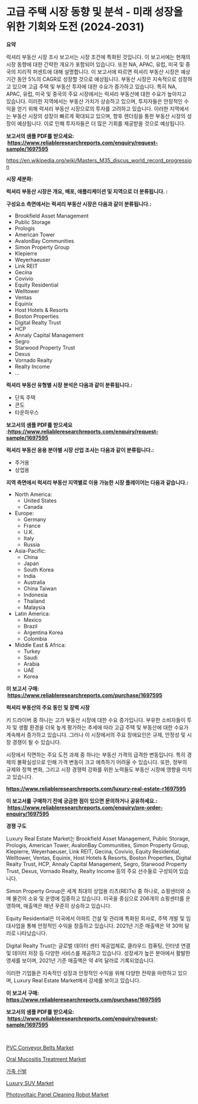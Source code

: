 <p><h1>고급 주택 시장 동향 및 분석 - 미래 성장을 위한 기회와 도전 (2024-2031)</h1></p><p><strong>요약</strong></p>
<p><p>럭셔리 부동산 시장 조사 보고서는 시장 조건에 특화된 것입니다. 이 보고서에는 현재의 시장 동향에 대한 간략한 개요가 포함되어 있습니다. 또한 NA, APAC, 유럽, 미국 및 중국의 지리적 퍼센트에 대해 설명합니다. 이 보고서에 따르면 럭셔리 부동산 시장은 예상 기간 동안 5%의 CAGR로 성장할 것으로 예상됩니다. 부동산 시장은 지속적으로 성장하고 있으며 고급 주택 및 부동산 투자에 대한 수요가 증가하고 있습니다. 특히 NA, APAC, 유럽, 미국 및 중국의 주요 시장에서는 럭셔리 부동산에 대한 수요가 높아지고 있습니다. 이러한 지역에서는 부동산 가치가 상승하고 있으며, 투자자들은 안정적인 수익을 얻기 위해 럭셔리 부동산 시장으로의 투자를 고려하고 있습니다. 이러한 지역에서는 부동산 시장의 성장이 빠르게 확대되고 있으며, 향후 렌더링을 통한 부동산 시장의 성장이 예상됩니다. 이로 인해 투자자들은 더 많은 기회를 제공받을 것으로 예상됩니다.</p></p>
<p><strong>보고서의 샘플 PDF를 받으세요: &nbsp;<a href="https://www.reliableresearchreports.com/enquiry/request-sample/1697595">https://www.reliableresearchreports.com/enquiry/request-sample/1697595</a></strong></p>
<p><a href="https://en.wikipedia.org/wiki/Masters_M35_discus_world_record_progression">https://en.wikipedia.org/wiki/Masters_M35_discus_world_record_progression</a></p>
<p><strong>시장 세분화:</strong></p>
<p><strong> 럭셔리 부동산 시장은 개요, 배포, 애플리케이션 및 지역으로 더 분류됩니다. :</strong></p>
<p><strong>구성요소 측면에서는 럭셔리 부동산 시장은 다음과 같이 분류됩니다.:</strong></p>
<p><ul><li>Brookfield Asset Management</li><li>Public Storage</li><li>Prologis</li><li>American Tower</li><li>AvalonBay Communities</li><li>Simon Property Group</li><li>Klepierre</li><li>Weyerhaeuser</li><li>Link REIT</li><li>Gecina</li><li>Covivio</li><li>Equity Residential</li><li>Welltower</li><li>Ventas</li><li>Equinix</li><li>Host Hotels & Resorts</li><li>Boston Properties</li><li>Digital Realty Trust</li><li>HCP</li><li>Annaly Capital Management</li><li>Segro</li><li>Starwood Property Trust</li><li>Dexus</li><li>Vornado Realty</li><li>Realty Income</li><li>...</li></ul></p>
<p><strong> 럭셔리 부동산 유형별 시장 분석은 다음과 같이 분류됩니다.:</strong></p>
<p><ul><li>단독 주택</li><li>콘도</li><li>타운하우스</li></ul></p>
<p><strong>보고서의 샘플 PDF를 받으세요 :<a href="https://www.reliableresearchreports.com/enquiry/request-sample/1697595">https://www.reliableresearchreports.com/enquiry/request-sample/1697595</a></strong></p>
<p><strong> 럭셔리 부동산 응용 분야별 시장 산업 조사는 다음과 같이 분류됩니다.:</strong></p>
<p><ul><li>주거용</li><li>상업용</li></ul></p>
<p><strong>지역 측면에서 럭셔리 부동산 지역별로 이용 가능한 시장 플레이어는 다음과 같습니다.:</strong></p>
<p><ul>
    <li>
        North America:
        <ul>
            <li>United States</li>
            <li>Canada</li>
        </ul>
    </li>
    <li>
        Europe:
        <ul>
            <li>Germany</li>
            <li>France</li>
            <li>U.K.</li>
            <li>Italy</li>
            <li>Russia</li>
        </ul>
    </li>
    <li>
        Asia-Pacific:
        <ul>
            <li>China</li>
            <li>Japan</li>
            <li>South Korea</li>
            <li>India</li>
            <li>Australia</li>
            <li>China Taiwan</li>
            <li>Indonesia</li>
            <li>Thailand</li>
            <li>Malaysia</li>
        </ul>
    </li>
    <li>
        Latin America:
        <ul>
            <li>Mexico</li>
            <li>Brazil</li>
            <li>Argentina Korea</li>
            <li>Colombia</li>
        </ul>
    </li>
    <li>
        Middle East & Africa:
        <ul>
            <li>Turkey</li>
            <li>Saudi</li>
            <li>Arabia</li>
            <li>UAE</li>
            <li>Korea</li>
        </ul>
    </li>
    </ul></p>
<p><strong>이 보고서 구매: &nbsp;<a href="https://www.reliableresearchreports.com/purchase/1697595">https://www.reliableresearchreports.com/purchase/1697595</a></strong></p>
<p><strong>럭셔리 부동산의 주요 동인 및 장벽 시장</strong></p>
<p><p>키 드라이버 중 하나는 고가 부동산 시장에 대한 수요 증가입니다. 부유한 소비자들이 투자 및 생활 환경을 더욱 높게 평가하는 추세에 따라 고급 주택 및 부동산에 대한 수요가 계속해서 증가하고 있습니다. 그러나 이 시장에서의 주요 장애요인은 규제, 안정성 및 시장 경쟁이 될 수 있습니다.</p><p>시장에서 직면하는 주요 도전 과제 중 하나는 부동산 가격의 급격한 변동입니다. 특히 경제의 불확실성으로 인해 가격 변동이 크고 예측하기 어려울 수 있습니다. 또한, 정부의 규제와 정책 변화, 그리고 시장 경쟁력 강화를 위한 노력들도 부동산 시장에 영향을 미치고 있습니다.</p></p>
<p><strong><a href="https://www.reliableresearchreports.com/luxury-real-estate-r1697595">https://www.reliableresearchreports.com/luxury-real-estate-r1697595</a></strong></p>
<p><strong>이 보고서를 구매하기 전에 궁금한 점이 있으면 문의하거나 공유하세요.: &nbsp;<a href="https://www.reliableresearchreports.com/enquiry/pre-order-enquiry/1697595">https://www.reliableresearchreports.com/enquiry/pre-order-enquiry/1697595</a></strong></p>
<p><strong>경쟁 구도</strong></p>
<p><p>Luxury Real Estate Market는 Brookfield Asset Management, Public Storage, Prologis, American Tower, AvalonBay Communities, Simon Property Group, Klepierre, Weyerhaeuser, Link REIT, Gecina, Covivio, Equity Residential, Welltower, Ventas, Equinix, Host Hotels & Resorts, Boston Properties, Digital Realty Trust, HCP, Annaly Capital Management, Segro, Starwood Property Trust, Dexus, Vornado Realty, Realty Income 등의 주요 선수들로 구성되어 있습니다.</p><p>Simon Property Group은 세계 최대의 상업용 리츠(REITs) 중 하나로, 쇼핑센터와 소매 물건의 소유 및 운영에 집중하고 있습니다. 미국을 중심으로 206개의 쇼핑센터를 운영하며, 매출액은 매년 꾸준히 상승하고 있습니다.</p><p>Equity Residential은 미국에서 아파트 건설 및 관리에 특화된 회사로, 주택 개발 및 임대사업을 통해 안정적인 수익을 창출하고 있습니다. 2021년 기준 매출액은 약 30억 달러로 나타났습니다.</p><p>Digital Realty Trust는 글로벌 데이터 센터 제공업체로, 클라우드 컴퓨팅, 인터넷 연결 및 데이터 저장 등 다양한 서비스를 제공하고 있습니다. 성장세가 높은 분야에서 활발한 영세를 보이며, 2021년 기준 매출액은 약 4억 달러로 기록되었습니다.</p><p>이러한 기업들은 지속적인 성장과 안정적인 수익을 위해 다양한 전략을 마련하고 있으며, Luxury Real Estate Market에서 강세를 보이고 있습니다.</p></p>
<p><strong>이 보고서 구매: &nbsp; <a href="https://www.reliableresearchreports.com/purchase/1697595">https://www.reliableresearchreports.com/purchase/1697595</a></strong></p>
<p><strong>보고서의 샘플 PDF를 받으세요: &nbsp;<a href="https://www.reliableresearchreports.com/enquiry/request-sample/1697595">https://www.reliableresearchreports.com/enquiry/request-sample/1697595</a></strong><strong></strong></p>
<p>&nbsp;</p>
<p><p><a href="https://issuu.com/reportprime-2/docs/pvc-conveyor-belts-market-size-2030.pptx">PVC Conveyor Belts Market</a></p><p><a href="https://www.linkedin.com/pulse/oral-mucositis-treatment-industry-analysis-report-its-market-c62ef">Oral Mucositis Treatment Market</a></p><p><a href="https://github.com/sougarounis/Market-Research-Report-List-5/blob/main/396327862117.md">가죽 신발</a></p><p><a href="https://medium.com/@shawnsmithv6981/luxury-suv-market-a-global-and-regional-analysis-focus-on-end-user-product-and-region-c3ca00d5506d">Luxury SUV Market</a></p><p><a href="https://www.linkedin.com/pulse/global-photovoltaic-panel-cleaning-robot-industry-research-report-r6a4c">Photovoltaic Panel Cleaning Robot Market</a></p></p>